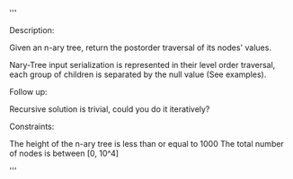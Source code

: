 '''

Description:

Given an n-ary tree, return the postorder traversal of its nodes' values.

Nary-Tree input serialization is represented in their level order traversal, each group of children is separated by the null value (See examples).

 

Follow up:

Recursive solution is trivial, could you do it iteratively?

Constraints:

The height of the n-ary tree is less than or equal to 1000
The total number of nodes is between [0, 10^4]

'''